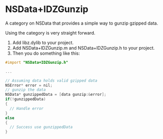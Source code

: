 NSData+IDZGunzip
================

A category on NSData that provides a simple way to gunzip gzipped data.

Using the category is very straight forward.

1. Add libz.dylib to your project. 
2. Add NSData+IDZGunzip.m and NSData+IDZGunzip.h to your project.
3. Then you do something like this:

```objective-c
#import "NSData+IDZGunzip.h"

...

// Assuming data holds valid gzipped data
NSError* error = nil;
// gunzip the data
NSData* gunzippedData = [data gunzip:&error];
if(!gunzippedData)
{
  // Handle error
}
else
{
  // Success use gunzippedData
}
```
